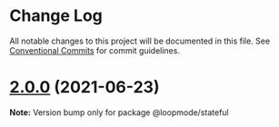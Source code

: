 # Change Log

All notable changes to this project will be documented in this file.
See [Conventional Commits](https://conventionalcommits.org) for commit guidelines.

# [2.0.0](https://github.com/loopmode/stateful/compare/@loopmode/stateful@2.0.0-beta.6...@loopmode/stateful@2.0.0) (2021-06-23)

**Note:** Version bump only for package @loopmode/stateful
